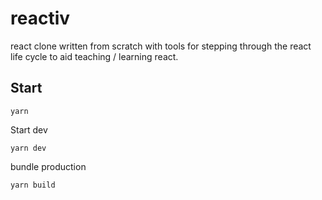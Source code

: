 # reactiv

react clone written from scratch with tools for stepping through the react life cycle to aid teaching / learning react.

## Start

`yarn`

Start dev

`yarn dev`

bundle production

`yarn build`
